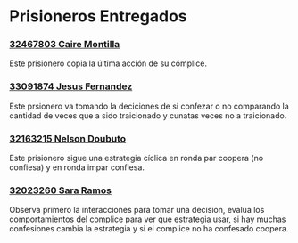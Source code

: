 # Prisioneros Entregados
### [32467803 Caire Montilla](https://github.com/victorequena22/DilemaDelPisionero/blob/main/Prisioneros/CaireMontilla.ts)
Este prisionero copia la última acción de su cómplice. 
### [33091874 Jesus Fernandez](https://github.com/victorequena22/DilemaDelPisionero/blob/main/Prisioneros/JesusFernandez.ts)
Este prsionero va tomando la deciciones de si confezar o no comparando la cantidad de veces que a sido traicionado y cunatas veces no a  traicionado.
### [32163215 Nelson Doubuto](https://github.com/victorequena22/DilemaDelPisionero/blob/main/Prisioneros/NelsonDoubuto.ts)
Este prisionero sigue una estrategia cíclica en ronda par coopera (no confiesa) y en ronda impar confiesa.
### [32023260 Sara Ramos](https://github.com/victorequena22/DilemaDelPisionero/blob/main/Prisioneros/SaraRamos.ts)
Observa primero la interacciones para tomar una decision, evalua los comportamientos del complice para ver que estrategia usar, si hay muchas confesiones cambia la estrategia y si el complice no ha  confesado coopera.

